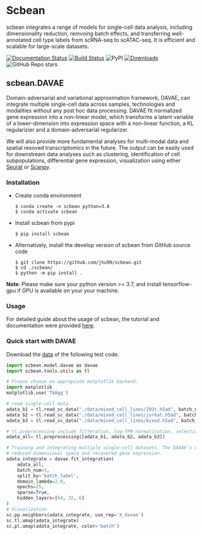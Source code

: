 # Scbean

scbean integrates a range of models for single-cell data analysis, including dimensionality reduction, remvoing batch effects, and transferring well-annotated cell type labels from scRNA-seq to scATAC-seq. It is efficient and scalable for large-scale datasets.

[![Documentation Status](https://readthedocs.org/projects/scbean/badge/?version=latest)](https://scbean.readthedocs.io/en/latest/?badge=latest) [![Build Status](https://www.travis-ci.com/jhu99/scbean.svg?branch=main)](https://www.travis-ci.com/jhu99/scbean) ![PyPI](https://img.shields.io/pypi/v/scbean?color=blue) [![Downloads](https://pepy.tech/badge/scbean)](https://pepy.tech/project/scbean) ![GitHub Repo stars](https://img.shields.io/github/stars/jhu99/scbean?color=yellow)

## scbean.DAVAE

Domain-adversarial and variational approximation framework, DAVAE, can integrate multiple single-cell data across samples, technologies and modalities without any post hoc data processing.
DAVAE fit normalized gene expression into a non-linear model, which transforms a latent variable of a lower-dimension into expression space with a non-linear function, a KL regularizier and a domain-adversarial regularizer.

We will also provide more fundamental analyses for multi-modal data and spatial resoved transcriptomics in the future. The output can be easily used for downstream data analyses such as clustering, identification of cell subpopulations, differential gene expression, visualization using either [Seurat](https://satijalab.org/seurat/) or [Scanpy](https://scanpy-tutorials.readthedocs.io).

### Installation

- Create conda environment

  ```shell
  $ conda create -n scbean python=3.8
  $ conda activate scbean
  ```

- Install scbean from pypi

  ```shell
  $ pip install scbean
  ```

- Alternatively, install the develop version of scbean from GitHub source code

  ```shell
  $ git clone https://github.com/jhu99/scbean.git
  $ cd ./scbean/
  $ python -m pip install .
  ```

**Note**: Please make sure your python version >= 3.7, and install tensorflow-gpu if GPU is available on your your machine.

### Usage

For detailed guide about the usage of scbean, the tutorial and documentation were provided [here](https://scbean.readthedocs.io/en/latest/).

### Quick start with DAVAE

Download the [data](http://141.211.10.196/result/test/papers/vipcca/data.tar.gz) of the following test code.

```python
import scbean.model.davae as davae
import scbean.tools.utils as tl

# Please choose an appropiate matplotlib backend.
import matplotlib
matplotlib.use('TkAgg')

# read single-cell data.
adata_b1 = tl.read_sc_data("./data/mixed_cell_lines/293t.h5ad", batch_name="293t")
adata_b2 = tl.read_sc_data("./data/mixed_cell_lines/jurkat.h5ad", batch_name="jurkat")
adata_b3 = tl.read_sc_data("./data/mixed_cell_lines/mixed.h5ad", batch_name="mixed")

# tl.preprocessing include filteration, log-TPM normalization, selection of highly variable genes.
adata_all= tl.preprocessing([adata_b1, adata_b2, adata_b3])

# Training and integrating multiple single-cell datasets. The DAVAE's output include cell representation in 
# reduced dimensional space and recovered gene expression.
adata_integrate = davae.fit_integration(
    adata_all,
    batch_num=3,
    split_by='batch_label',
    domain_lambda=2.0,
    epochs=25,
    sparse=True,
    hidden_layers=[64, 32, 6]
)
# Visualization
sc.pp.neighbors(adata_integrate, use_rep='X_davae')
sc.tl.umap(adata_integrate)
sc.pl.umap(adata_integrate, color='batch')
```
